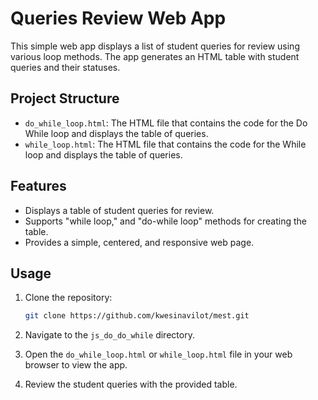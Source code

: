 # Queries Review Web App

This simple web app displays a list of student queries for review using various loop methods. The app generates an HTML table with student queries and their statuses.

## Project Structure

- `do_while_loop.html`: The HTML file that contains the code for the Do While loop and displays the table of queries.
- `while_loop.html`: The HTML file that contains the code for the While loop and displays the table of queries.

## Features

- Displays a table of student queries for review.
- Supports "while loop," and "do-while loop" methods for creating the table.
- Provides a simple, centered, and responsive web page.

## Usage

1. Clone the repository:

    ```bash
    git clone https://github.com/kwesinavilot/mest.git
    ```

2. Navigate to the `js_do_do_while` directory.
  
3. Open the `do_while_loop.html` or `while_loop.html` file in your web browser to view the app.

4. Review the student queries with the provided table.
